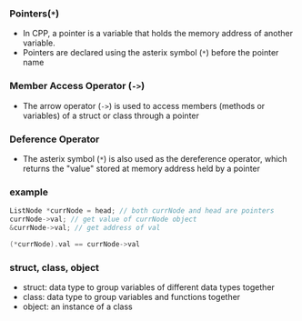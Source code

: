 ### Pointers(`*`)
- In CPP, a pointer is a variable that holds the memory address of another variable.
- Pointers are declared using the asterix symbol (`*`) before the pointer name

### Member Access Operator (`->`)
- The arrow operator (`->`) is used to access members (methods or variables) of a struct or class through a pointer

### Deference Operator
- The asterix symbol (`*`) is also used as the dereference operator, which returns the "value" stored at memory address held by a pointer

### example
```cpp
ListNode *currNode = head; // both currNode and head are pointers
currNode->val; // get value of currNode object
&currNode->val; // get address of val

(*currNode).val == currNode->val
```

### struct, class, object
- struct: data type to group variables of different data types together
- class: data type to group variables and functions together
- object: an instance of a class
